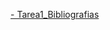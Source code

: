 <a href="https://github.com/Alex-pozos/Tareas/blob/main/Tarea1/README.md">- Tarea1_Bibliografias</a>